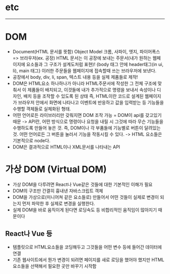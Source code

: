 # etc
--------------------------------------------
# DOM
 - Document(HTML 문서를 뜻함) Object Model
 	크롬, 사파이, 엣지, 파이어폭스	=> 브라우저(ex. 공장)
 	HTML 문서는 이 공장에 보내는 주문서(내가 원하는 웹페이지에 요소들과 그 구조가 설계도처럼 표현)!
 	{body 태그 안에 header태그(in ui, li), main 태그}
 	이러한 주문들을 웹페이지에 접속할때 쓰는 브라우저에 보낸다.
 - 공장에서 body, div, li, span, 텍스트 내용 등을 실제 제품들로 제작!
 - DOM은 HTML요소 하나하나가 아니라 HTML주문서에 작성한 그 전체 구조에 맞춰서 이 제품들이 배치되고, 
 	이것들에 내가 추가적으로 명령을 보내서 속성이나 디자인, 배치 등을 조작할 수 있도록 된 상태
 	즉, HTML이란 코드로 설계된 웹페이지가 브라우저 안에서 화면에 나타나고 이벤트에 반응하고 값을 입력받는 등
 	기능들을 수행할 객체들로 실체화된 형태.
 - 어떤 언어로든 라이브러리만 갖춰지면 DOM 조작 가능 = DOM이 api를 갖고있기 때문
 	-> API란, 어떤 방식으로 명령이나 요청을 내릴 시 그것에 따라 무슨 기능들을 수행하도록 만들어 놓은 것.
 		즉, DOM이나 각 부품들에 기능별로 버튼이 달려있는 것. 어떤 언어로든 그 버튼을 눌러서 기능을 작동시킬 수 있다.
 		-> HTML 요소들은 기본적으로 node다.
 -  DOM은 결과적으로 HTML이나 XML문서를 나타내는 API
 
# 가상 DOM (Virtual DOM)
 - 가상 DOM을 다루려면 React나 Vue같은 것들에 대한 기본적인 이해가 필요
 - DOM의 구조만 간결히 흉내낸 자바스크립트 객체
 - DOM을 가상으로(미니어쳐 같은 요소들로) 만들어서 어떤 것들이 실제로 변경이 되는지 먼저 파악한 후 실제로 변경을 실행한다.
 - 실제 DOM을 바로 움직이게 된다면 로딩속도 등 비합리적인 움직임이 많아지기 때문이다
 

## React나 Vue 등
 - 템플릿으로 HTML요소들을 코딩해두고 그것들을 어떤 변수 등에 들어간 데이터에 연결
 - 기존 웹사이트에서 뭔가 변경이 되려면 페이지를 새로 로딩을 했어야 했지만 HTML 요소들을 선택해서 필요한 곳만 바꾸기 시작함